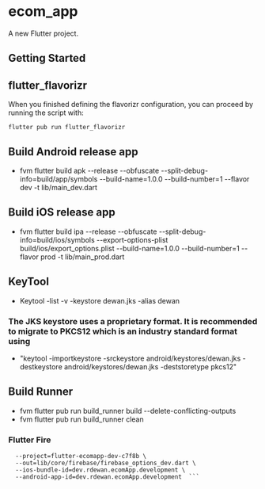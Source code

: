 # ecom_app

A new Flutter project.

## Getting Started


##  flutter_flavorizr
When you finished defining the flavorizr configuration, you can proceed by running the script with:
```
flutter pub run flutter_flavorizr
```

## Build Android release app
* fvm flutter build apk --release --obfuscate --split-debug-info=build/app/symbols --build-name=1.0.0 --build-number=1 --flavor dev -t lib/main_dev.dart



## Build iOS release app
* fvm flutter build ipa --release  --obfuscate --split-debug-info=build/ios/symbols --export-options-plist build/ios/export_options.plist --build-name=1.0.0 --build-number=1 --flavor prod -t lib/main_prod.dart


## KeyTool 
* Keytool -list -v -keystore dewan.jks -alias dewan

### The JKS keystore uses a proprietary format. It is recommended to migrate to PKCS12 which is an industry standard format using 
* "keytool -importkeystore -srckeystore android/keystores/dewan.jks -destkeystore android/keystores/dewan.jks -deststoretype pkcs12"

## Build Runner
* fvm flutter  pub run build_runner build --delete-conflicting-outputs
* fvm flutter  pub run build_runner clean


### Flutter Fire
```flutterfire config \
  --project=flutter-ecomapp-dev-c7f8b \
  --out=lib/core/firebase/firebase_options_dev.dart \
  --ios-bundle-id=dev.rdewan.ecomApp.development \     
  --android-app-id=dev.rdewan.ecomApp.development  ```